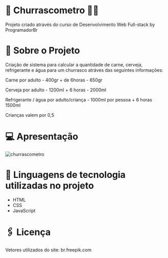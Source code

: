 # :cut_of_meat: Churrascometro :beers::cup_with_straw:
Projeto criado através do curso de Desenvolvimento Web Full-stack by ProgramadorBr

# :briefcase: Sobre o Projeto

Criação de sistema para calcular a quantidade de carne, cerveja, refrigerante e água para um churrasco atráves das seguintes informações:


Carne por adulto - 400gr + de 6horas - 650gr

Cerveja por adulto - 1200ml + 6 horas - 2000ml

Refrigerante / água  por adulto/criança - 1000ml por pessoa + 6 horas 1500ml

Crianças valem por 0,5 

# :computer: Apresentação

![churrascometro](https://user-images.githubusercontent.com/93945597/145499703-9e65fbd7-9eba-4b05-8aa7-169e54b3a85a.gif)


# :memo: Linguagens de tecnologia utilizadas no projeto

- HTML
- CSS
- JavaScript

# :paperclips: Licença

Vetores utilizados do site: br.freepik.com
